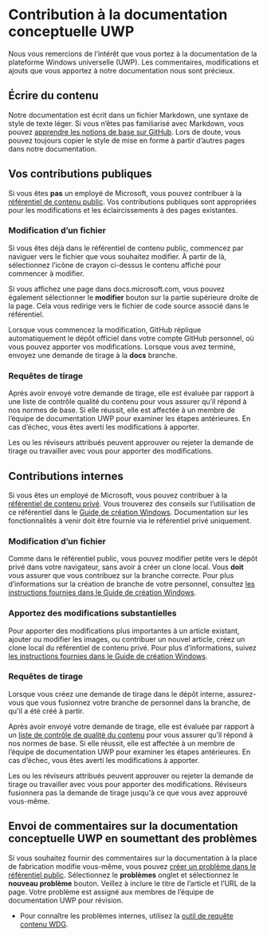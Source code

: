 # <a name="contributing-to-uwp-conceptual-documentation"></a>Contribution à la documentation conceptuelle UWP

Nous vous remercions de l’intérêt que vous portez à la documentation de la plateforme Windows universelle (UWP). Les commentaires, modifications et ajouts que vous apportez à notre documentation nous sont précieux.

## <a name="writing-content"></a>Écrire du contenu

Notre documentation est écrit dans un fichier Markdown, une syntaxe de style de texte léger. Si vous n’êtes pas familiarisé avec Markdown, vous pouvez [apprendre les notions de base sur GitHub](https://guides.github.com/features/mastering-markdown/). Lors de doute, vous pouvez toujours copier le style de mise en forme à partir d’autres pages dans notre documentation.

## <a name="public-contributions"></a>Vos contributions publiques

Si vous êtes **pas** un employé de Microsoft, vous pouvez contribuer à la [référentiel de contenu public](https://github.com/MicrosoftDocs/windows-uwp). Vos contributions publiques sont appropriées pour les modifications et les éclaircissements à des pages existantes.

### <a name="editing-a-file"></a>Modification d’un fichier

Si vous êtes déjà dans le référentiel de contenu public, commencez par naviguer vers le fichier que vous souhaitez modifier. À partir de là, sélectionnez l’icône de crayon ci-dessus le contenu affiché pour commencer à modifier.

Si vous affichez une page dans docs.microsoft.com, vous pouvez également sélectionner le **modifier** bouton sur la partie supérieure droite de la page. Cela vous redirige vers le fichier de code source associé dans le référentiel.

Lorsque vous commencez la modification, GitHub réplique automatiquement le dépôt officiel dans votre compte GitHub personnel, où vous pouvez apporter vos modifications. Lorsque vous avez terminé, envoyez une demande de tirage à la **docs** branche.

### <a name="pull-requests"></a>Requêtes de tirage

Après avoir envoyé votre demande de tirage, elle est évaluée par rapport à une liste de contrôle qualité du contenu pour vous assurer qu’il répond à nos normes de base. Si elle réussit, elle est affectée à un membre de l’équipe de documentation UWP pour examiner les étapes antérieures. En cas d’échec, vous êtes averti les modifications à apporter.

Les ou les réviseurs attribués peuvent approuver ou rejeter la demande de tirage ou travailler avec vous pour apporter des modifications.

## <a name="internal-contributions"></a>Contributions internes

Si vous êtes un employé de Microsoft, vous pouvez contribuer à la [référentiel de contenu privé](https://cpubwin.visualstudio.com/_git/windows-uwp). Vous trouverez des conseils sur l’utilisation de ce référentiel dans le [Guide de création Windows](https://review.docs.microsoft.com/windows-authoring-guide/uwp/?branch=master). Documentation sur les fonctionnalités à venir doit être fournie via le référentiel privé uniquement.

### <a name="editing-a-file"></a>Modification d’un fichier

Comme dans le référentiel public, vous pouvez modifier petite vers le dépôt privé dans votre navigateur, sans avoir à créer un clone local. Vous **doit** vous assurer que vous contribuez sur la branche correcte. Pour plus d’informations sur la création de branche de votre personnel, consultez [les instructions fournies dans le Guide de création Windows](https://review.docs.microsoft.com/windows-authoring-guide/uwp/conceptual/branches?branch=master).

### <a name="making-substantial-changes"></a>Apportez des modifications substantielles

Pour apporter des modifications plus importantes à un article existant, ajouter ou modifier les images, ou contribuer un nouvel article, créez un clone local du référentiel de contenu privé. Pour plus d’informations, suivez [les instructions fournies dans le Guide de création Windows](https://review.docs.microsoft.com/windows-authoring-guide/uwp/conceptual/).

### <a name="pull-requests"></a>Requêtes de tirage

Lorsque vous créez une demande de tirage dans le dépôt interne, assurez-vous que vous fusionnez votre branche de personnel dans la branche, de qu'il a été créé à partir.

Après avoir envoyé votre demande de tirage, elle est évaluée par rapport à un [liste de contrôle de qualité du contenu](https://review.docs.microsoft.com/windows-authoring-guide/managing-contributions/editorial-checklist?branch=master) pour vous assurer qu’il répond à nos normes de base. Si elle réussit, elle est affectée à un membre de l’équipe de documentation UWP pour examiner les étapes antérieures. En cas d’échec, vous êtes averti les modifications à apporter.

Les ou les réviseurs attribués peuvent approuver ou rejeter la demande de tirage ou travailler avec vous pour apporter des modifications. Réviseurs fusionnera pas la demande de tirage jusqu'à ce que vous avez approuvé vous-même.

## <a name="using-issues-to-provide-feedback-on-uwp-conceptual-documentation"></a>Envoi de commentaires sur la documentation conceptuelle UWP en soumettant des problèmes

Si vous souhaitez fournir des commentaires sur la documentation à la place de fabrication modifie vous-même, vous pouvez [créer un problème dans le référentiel public](https://github.com/MicrosoftDocs/windows-uwp/issues). Sélectionnez le **problèmes** onglet et sélectionnez le **nouveau problème** bouton. Veillez à inclure le titre de l’article et l’URL de la page. Votre problème est assigné aux membres de l’équipe de documentation UWP pour révision.

* Pour connaître les problèmes internes, utilisez la [outil de requête contenu WDG](https://aka.ms/pubrequest).
